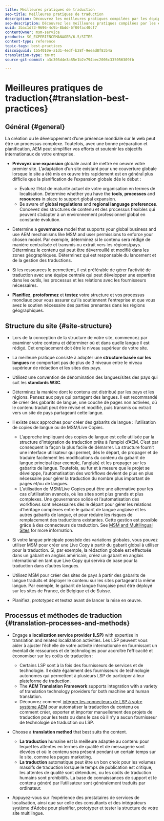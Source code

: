 ```yaml
---
title: Meilleures pratiques de traduction
seo-title: Meilleures pratiques de traduction
description: Découvrez les meilleures pratiques compilées par les équipes d’ingénierie et de consulting d’Adobe afin de vous aider à mener à bien les projets de traduction.
seo-description: Découvrez les meilleures pratiques compilées par les équipes d’ingénierie et de consulting d’Adobe afin de vous aider à mener à bien les projets de traduction.
uuid: 3bac1d73-9696-4c9b-8bdd-6f00fac40cf7
contentOwner: msm-service
products: SG_EXPERIENCEMANAGER/6.5/SITES
content-type: reference
topic-tags: best-practices
discoiquuid: 1554010e-a1d1-4edf-b28f-9eead8f83b4a
translation-type: tm+mt
source-git-commit: a3c303d4e3a85e1b2e794bec2006c335056309fb

---
```



# Meilleures pratiques de traduction{#translation-best-practices}

## Général {#general}

La création ou le développement d’une présence mondiale sur le web peut être un processus complexe. Toutefois, avec une bonne préparation et planification, AEM peut simplifier vos efforts et soutenir les objectifs internationaux de votre entreprise.

* **Prévoyez une expansion** globale avant de mettre en oeuvre votre premier site. L’adaptation d’un site existant pour une couverture globale lorsque le site a été mis en œuvre très rapidement est en général plus difficile que la planification de l’expansion globale dès le début :

   * Évaluez l’état de maturité actuel de votre organisation en termes de localisation. Determine whether you have the **tools**, **processes** and **resources** in place to support global expansion.
   * Be aware of **global regulations** and **regional language preferences**. Concevez des structures de contenu et des processus flexibles qui peuvent s’adapter à un environnement professionnel global en constante évolution.

* Determine a **governance** model that supports your global business and use AEM mechanisms like MSM and user permissions to enforce your chosen model. Par exemple, déterminez si le contenu sera rédigé de manière centralisée et transmis ou extrait vers les régions/pays. Déterminez le contenu qui peut être déverrouillé et modifié dans les zones géographiques. Déterminez qui est responsable du lancement et de la gestion des traductions.
* Si les ressources le permettent, il est préférable de gérer l’activité de traduction avec une équipe centrale qui peut développer une expertise dans les outils, les processus et les relations avec les fournisseurs nécessaires.
* **Planifiez**, **protoformez** et **testez** votre structure et vos processus mondiaux pour vous assurer qu&#39;ils soutiennent l&#39;entreprise et que vous avez le soutien nécessaire des parties prenantes dans les régions géographiques.

## Structure du site {#site-structure}

* Lors de la conception de la structure de votre site, commencez par examiner votre contenu et déterminer où et dans quelle langue il est rédigé. Cet emplacement doit être le niveau supérieur de votre site.
* La meilleure pratique consiste à adopter une **structure basée sur les langues** ne comportant pas de plus de 3 niveaux entre le niveau supérieur de rédaction et les sites des pays.
* Utilisez une convention de dénomination des langues/sites des pays qui suit les **standards W3C**.
* Déterminez la manière dont le contenu est distribué par les pays et les régions. Pensez aux pays qui partagent des langues. Il est recommandé de créer des gabarits de langue, une couche de pages non activées, où le contenu traduit peut être révisé et modifié, puis transmis ou extrait vers un site de pays partageant cette langue.
* Il existe deux approches pour créer des gabarits de langue : l’utilisation de copies de langue ou de MSM/Live Copies.

   * L’approche impliquant des copies de langue est celle utilisée par la structure d’intégration de traduction prête à l’emploi d’AEM. C’est par conséquent la façon la plus facile de démarrer. La structure fournit une interface utilisateur qui permet, dès le départ, de propager et de traduire facilement les modifications du contenu du gabarit de langue principal (par exemple, l’anglais) et les propager sur les gabarits de langue. Toutefois, au fur et à mesure que le projet se développe, l’automatisation des workflows devient de plus en plus nécessaire pour gérer la traduction du nombre plus important de pages et/ou de langues.
   * L’utilisation de MSM/Live Copies peut être une alternative pour les cas d’utilisation avancés, où les sites sont plus grands et plus complexes. Une gouvernance solide et l’automatisation des workflows sont nécessaires dès le départ pour gérer les relations d’héritage complexes entre le gabarit de langue anglaise et les autres gabarits de langue, et pour réduire les risques de remplacement des traductions existantes. Cette gestion est possible grâce à des connecteurs de traduction. See [MSM and Multilingual Sites](/help/sites-administering/msm-best-practices.md#msm-and-multilingual-websites) for more information.

* Si votre langue principale possède des variations globales, vous pouvez utiliser MSM pour créer une Live Copy à partir du gabarit global à utiliser pour la traduction. Si, par exemple, la rédaction globale est effectuée dans un gabarit en anglais américain, créez un gabarit en anglais international en tant que Live Copy qui servira de base pour la traduction dans d’autres langues.
* Utilisez MSM pour créer des sites de pays à partir des gabarits de langue traduits et déployer le contenu sur les sites partageant la même langue. Par exemple, le gabarit de langue française peut être déployé sur les sites de France, de Belgique et de Suisse.
* Planifiez, prototypez et testez avant de lancer la mise en œuvre.

## Processus et méthodes de traduction {#translation-processes-and-methods}

* Engage a **localization service provider (LSP)** with expertise in translation and related localization activities. Les LSP peuvent vous aider à ajuster l’échelle de votre activité internationale en fournissant un éventail de ressources et de technologies pour accroître l’efficacité et économiser sur les coûts de traduction :

   * Certains LSP sont à la fois des fournisseurs de services et de technologie. Il existe également des fournisseurs de technologie autonomes qui permettent à plusieurs LSP de participer à leur plateforme de traduction.
   * The **AEM Translation Framework** supports integration with a variety of translation technology providers for both machine and human translation.
   * Découvrez comment [intégrer les connecteurs de LSP à votre système AEM](/help/sites-administering/translation.md) pour automatiser la traduction du contenu ou comment créer, exporter et importer manuellement des projets de traduction pour les tests ou dans le cas où il n’y a aucun fournisseur de technologie de traduction ou LSP.

* Choose a **translation method** that best suits the content.

   * **La traduction** humaine est la meilleure adaptée au contenu pour lequel les attentes en termes de qualité et de messagerie sont élevées et où le contenu sera présent pendant un certain temps sur le site, comme les pages marketing.
   * **La traduction** automatique peut être un bon choix pour les volumes massifs de traduction lorsque le temps de publication est critique, les attentes de qualité sont détendues, ou les coûts de traduction humains sont prohibitifs. La base de connaissances de support et le contenu généré par l’utilisateur sont généralement traduits par ordinateur.

* Appuyez-vous sur l’expérience des prestataires de services de localisation, ainsi que sur celle des consultants et des intégrateurs système d’Adobe pour planifier, prototyper et tester la structure de votre site multilingue.

